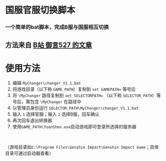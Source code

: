 # 国服官服切换脚本
### 一个简单的bat脚本，完成B服与国服相互切换

## 方法来自 [B站 御言527 的文章](https://www.bilibili.com/read/cv22161567/?spm_id_from=333.999.collection.opus.click)

# 使用方法
1. 编辑 `MyChanger\changer_V1.1.bat`
2. 将游戏目录（以下称 `GAME_PATH`）复制到 `set GAMEPATH=` 等号后
3. 将 `\MyChanger` 路径复制到 `set SELECTORPATH=` （以下称 `SELECTOR_PATH`）等号后，需包含 `\MyChanger` 在路径中
4. 以管理员身份运行 `SELECTOR_PATH\MyChanger\changer_V1.1.bat`
5. 输入 `1` 选择官服；输入 `2` 选择B服，回车确认
6. 再次回车退出转换器
7. 使用`GAME_PATH\YuanShen.exe`启动游戏即可登录所选择的服务器
<br>

（游戏目录如`C:\Program Files\Genshin Impact\Genshin Impact Game`；具体目录可通过启动器查看）<br>
